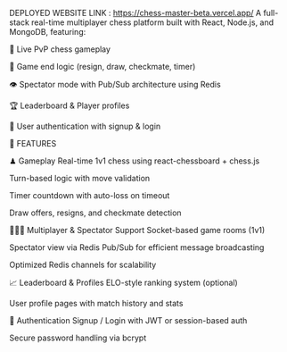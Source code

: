 DEPLOYED WEBSITE LINK : https://chess-master-beta.vercel.app/
A full-stack real-time multiplayer chess platform built with React, Node.js, and MongoDB, featuring:

🔄 Live PvP chess gameplay

🏁 Game end logic (resign, draw, checkmate, timer)

👁️ Spectator mode with Pub/Sub architecture using Redis

🏆 Leaderboard & Player profiles

🔐 User authentication with signup & login


🚀 FEATURES


♟ Gameplay
Real-time 1v1 chess using react-chessboard + chess.js

Turn-based logic with move validation

Timer countdown with auto-loss on timeout

Draw offers, resigns, and checkmate detection

🧑‍🤝‍🧑 Multiplayer & Spectator Support
Socket-based game rooms (1v1)

Spectator view via Redis Pub/Sub for efficient message broadcasting

Optimized Redis channels for scalability

📈 Leaderboard & Profiles
ELO-style ranking system (optional)

User profile pages with match history and stats

🔐 Authentication
Signup / Login with JWT or session-based auth

Secure password handling via bcrypt
